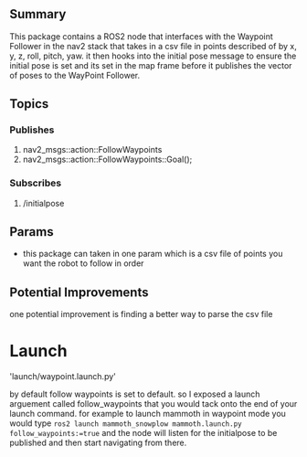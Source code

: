# <Waypoint Publisher>

## Summary
This package contains a ROS2 node that interfaces with the 
Waypoint Follower in the nav2 stack that takes in a csv file 
in points described of by x, y, z, roll, pitch, yaw. it then hooks into 
the initial pose message to ensure the initial pose is set and its 
set in the map frame before it publishes the vector of poses to the 
WayPoint Follower.

## Topics 

### Publishes

  1. nav2_msgs::action::FollowWaypoints
  2. nav2_msgs::action::FollowWaypoints::Goal();


### Subscribes

  1. /initialpose

## Params 

- this package can taken in one param which is a csv file of points you want the robot to follow in order

## Potential Improvements

one potential improvement is finding a better way to parse the csv file 

# Launch 

'launch/waypoint.launch.py'

by default follow waypoints is set to default. so I exposed a launch arguement called follow_waypoints that you would tack onto the end  of your launch command.
for example to launch mammoth in waypoint mode you would type `ros2 launch mammoth_snowplow mammoth.launch.py follow_waypoints:=true`
and the node will listen for the initialpose to be published and then start navigating from there.

